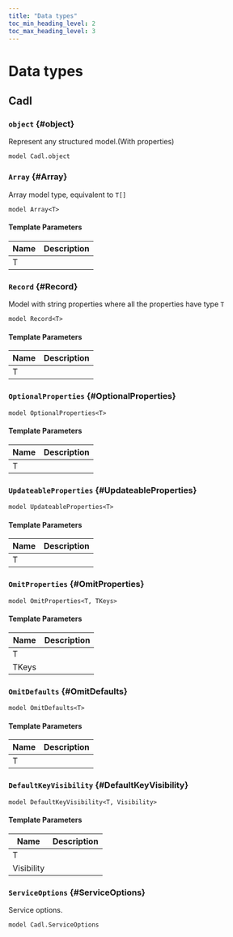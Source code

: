 ```yaml
---
title: "Data types"
toc_min_heading_level: 2
toc_max_heading_level: 3
---
```


# Data types

## Cadl

### `object` {#object}

Represent any structured model.(With properties)

```cadl
model Cadl.object
```

### `Array` {#Array}

Array model type, equivalent to `T[]`

```cadl
model Array<T>
```

#### Template Parameters

| Name | Description |
| ---- | ----------- |
| T    |             |

### `Record` {#Record}

Model with string properties where all the properties have type `T`

```cadl
model Record<T>
```

#### Template Parameters

| Name | Description |
| ---- | ----------- |
| T    |             |

### `OptionalProperties` {#OptionalProperties}

```cadl
model OptionalProperties<T>
```

#### Template Parameters

| Name | Description |
| ---- | ----------- |
| T    |             |

### `UpdateableProperties` {#UpdateableProperties}

```cadl
model UpdateableProperties<T>
```

#### Template Parameters

| Name | Description |
| ---- | ----------- |
| T    |             |

### `OmitProperties` {#OmitProperties}

```cadl
model OmitProperties<T, TKeys>
```

#### Template Parameters

| Name  | Description |
| ----- | ----------- |
| T     |             |
| TKeys |             |

### `OmitDefaults` {#OmitDefaults}

```cadl
model OmitDefaults<T>
```

#### Template Parameters

| Name | Description |
| ---- | ----------- |
| T    |             |

### `DefaultKeyVisibility` {#DefaultKeyVisibility}

```cadl
model DefaultKeyVisibility<T, Visibility>
```

#### Template Parameters

| Name       | Description |
| ---------- | ----------- |
| T          |             |
| Visibility |             |

### `ServiceOptions` {#ServiceOptions}

Service options.

```cadl
model Cadl.ServiceOptions
```
